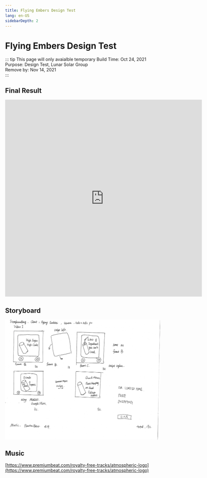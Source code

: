 ```yaml
---
title: Flying Embers Design Test
lang: en-US
sidebarDepth: 2
---
```


# Flying Embers Design Test

::: tip This page will only avaialble temporary
Build Time: Oct 24, 2021<br>
Purpose: Design Test, Lunar Solar Group <br>
Remove by: Nov 14, 2021<br>
:::

## Final Result

<iframe src="https://player.vimeo.com/video/638474942?h=2e29ca41aa" width="640" height="640" frameborder="0" allow="autoplay; fullscreen; picture-in-picture" allowfullscreen></iframe>

## Storyboard

![](https://raw.githubusercontent.com/irwinchyi/imgbed/master/img/Storyboard%202.jpeg)

## Music

[https://www.premiumbeat.com/royalty-free-tracks/atmospheric-logo](https://www.premiumbeat.com/royalty-free-tracks/atmospheric-logo)

